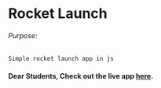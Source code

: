 # Rocket Launch

###### Purpose:
    Simple rocket launch app in js

#### Dear Students, Check out the live app [here]().
